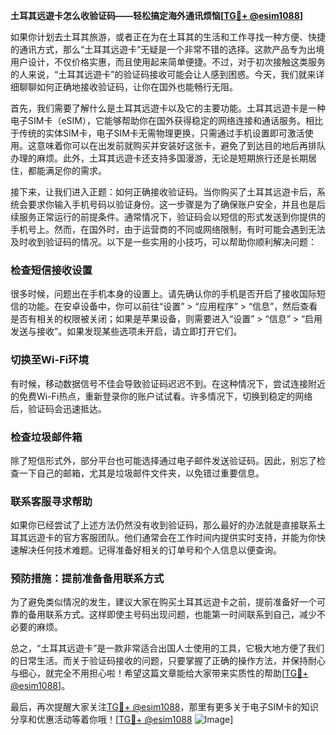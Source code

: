 **土耳其远遊卡怎么收验证码——轻松搞定海外通讯烦恼[[TG💪+ @esim1088](https://t.me/s/esim1088)]**

如果你计划去土耳其旅游，或者正在为在土耳其的生活和工作寻找一种方便、快捷的通讯方式，那么“土耳其远遊卡”无疑是一个非常不错的选择。这款产品专为出境用户设计，不仅价格实惠，而且使用起来简单便捷。不过，对于初次接触这类服务的人来说，“土耳其远遊卡”的验证码接收可能会让人感到困惑。今天，我们就来详细聊聊如何正确地接收验证码，让你在国外也能畅行无阻。

首先，我们需要了解什么是土耳其远遊卡以及它的主要功能。土耳其远遊卡是一种电子SIM卡（eSIM），它能够帮助你在国外获得稳定的网络连接和通话服务。相比于传统的实体SIM卡，电子SIM卡无需物理更换，只需通过手机设置即可激活使用。这意味着你可以在出发前就购买并安装好这张卡，避免了到达目的地后再排队办理的麻烦。此外，土耳其远遊卡还支持多国漫游，无论是短期旅行还是长期居住，都能满足你的需求。

接下来，让我们进入正题：如何正确接收验证码。当你购买了土耳其远遊卡后，系统会要求你输入手机号码以验证身份。这一步骤是为了确保账户安全，并且也是后续服务正常运行的前提条件。通常情况下，验证码会以短信的形式发送到你提供的手机号上。然而，在国外时，由于运营商的不同或网络限制，有时可能会遇到无法及时收到验证码的情况。以下是一些实用的小技巧，可以帮助你顺利解决问题：

### **检查短信接收设置**
很多时候，问题出在手机本身的设置上。请先确认你的手机是否开启了接收国际短信的功能。在安卓设备中，你可以前往“设置” > “应用程序” > “信息”，然后查看是否有相关的权限被关闭；如果是苹果设备，则需要进入“设置” > “信息” > “启用发送与接收”。如果发现某些选项未开启，请立即打开它们。

### **切换至Wi-Fi环境**
有时候，移动数据信号不佳会导致验证码迟迟不到。在这种情况下，尝试连接附近的免费Wi-Fi热点，重新登录你的账户试试看。许多情况下，切换到稳定的网络后，验证码会迅速抵达。

### **检查垃圾邮件箱**
除了短信形式外，部分平台也可能选择通过电子邮件发送验证码。因此，别忘了检查一下自己的邮箱，尤其是垃圾邮件文件夹，以免错过重要信息。

### **联系客服寻求帮助**
如果你已经尝试了上述方法仍然没有收到验证码，那么最好的办法就是直接联系土耳其远遊卡的官方客服团队。他们通常会在工作时间内提供实时支持，并能为你快速解决任何技术难题。记得准备好相关的订单号和个人信息以便查询。

### **预防措施：提前准备备用联系方式**
为了避免类似情况的发生，建议大家在购买土耳其远遊卡之前，提前准备好一个可靠的备用联系方式。这样即使主号码出现问题，也能第一时间联系到自己，减少不必要的麻烦。

总之，“土耳其远遊卡”是一款非常适合出国人士使用的工具，它极大地方便了我们的日常生活。而关于验证码接收的问题，只要掌握了正确的操作方法，并保持耐心与细心，就完全不用担心啦！希望这篇文章能给大家带来实质性的帮助[[TG💪+ @esim1088](https://t.me/s/esim1088)]。

最后，再次提醒大家关注[TG💪+ @esim1088](https://t.me/s/esim1088)，那里有更多关于电子SIM卡的知识分享和优惠活动等着你哦！[[TG💪+ @esim1088](https://t.me/s/esim1088) ![Image](https://i.postimg.cc/4NQfJmqS/Snipaste-2025-05-13-00-14-12.png)]